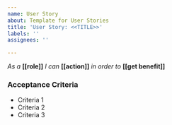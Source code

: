 ```yaml
---
name: User Story
about: Template for User Stories
title: 'User Story: <<TITLE>>'
labels: ''
assignees: ''

---
```


*As a* **[[role]]** *I can* **[[action]]** *in order to* **[[get benefit]]**

### Acceptance Criteria
 - Criteria 1
 - Criteria 2
 - Criteria 3

